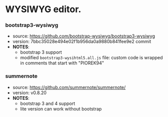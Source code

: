 # WYSIWYG editor.

### bootstrap3-wysiwyg
* source: https://github.com/bootstrap-wysiwyg/bootstrap3-wysiwyg
* version: 7bbc35028e494e02f1b956da0a9880b841fee9e2 commit
* __NOTES__:
  - bootstrap 3 support
  - modified `bootstrap3-wysihtml5.all.js` file: custom code is wrapped in comments that start with "PIOREK94"

### summernote
* source: https://github.com/summernote/summernote/
* version: v0.8.20
* __NOTES__:
  - bootstrap 3 and 4 support
  - lite version can work without bootstrap
